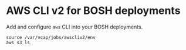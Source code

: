 # AWS CLI v2 for BOSH deployments

Add and configure `aws` CLI into your BOSH deployments.

```plain
source /var/vcap/jobs/awscliv2/env
aws s3 ls
```
